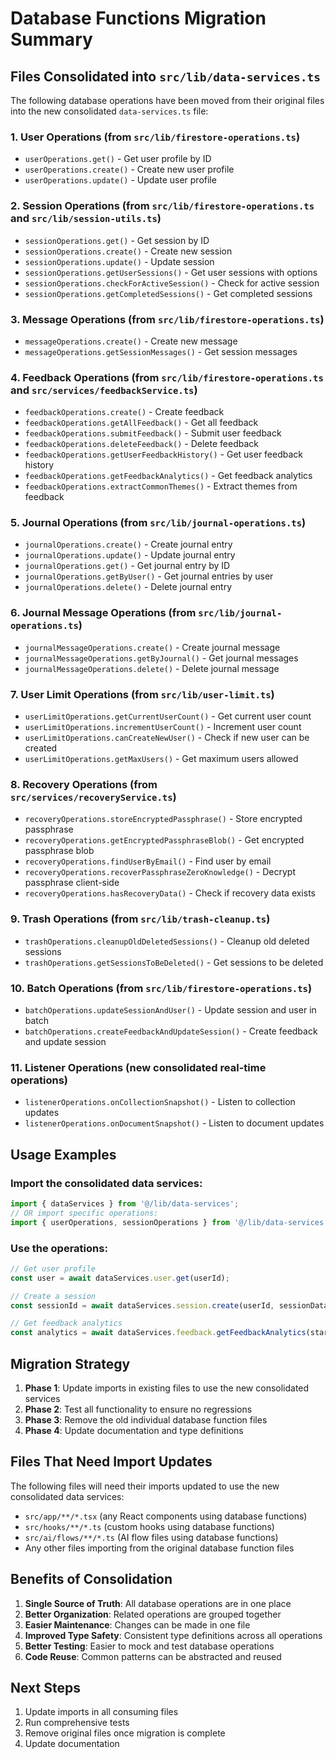 # Database Functions Migration Summary

## Files Consolidated into `src/lib/data-services.ts`

The following database operations have been moved from their original files into the new consolidated `data-services.ts` file:

### 1. User Operations (from `src/lib/firestore-operations.ts`)
- `userOperations.get()` - Get user profile by ID
- `userOperations.create()` - Create new user profile
- `userOperations.update()` - Update user profile

### 2. Session Operations (from `src/lib/firestore-operations.ts` and `src/lib/session-utils.ts`)
- `sessionOperations.get()` - Get session by ID
- `sessionOperations.create()` - Create new session
- `sessionOperations.update()` - Update session
- `sessionOperations.getUserSessions()` - Get user sessions with options
- `sessionOperations.checkForActiveSession()` - Check for active session
- `sessionOperations.getCompletedSessions()` - Get completed sessions

### 3. Message Operations (from `src/lib/firestore-operations.ts`)
- `messageOperations.create()` - Create new message
- `messageOperations.getSessionMessages()` - Get session messages

### 4. Feedback Operations (from `src/lib/firestore-operations.ts` and `src/services/feedbackService.ts`)
- `feedbackOperations.create()` - Create feedback
- `feedbackOperations.getAllFeedback()` - Get all feedback
- `feedbackOperations.submitFeedback()` - Submit user feedback
- `feedbackOperations.deleteFeedback()` - Delete feedback
- `feedbackOperations.getUserFeedbackHistory()` - Get user feedback history
- `feedbackOperations.getFeedbackAnalytics()` - Get feedback analytics
- `feedbackOperations.extractCommonThemes()` - Extract themes from feedback

### 5. Journal Operations (from `src/lib/journal-operations.ts`)
- `journalOperations.create()` - Create journal entry
- `journalOperations.update()` - Update journal entry
- `journalOperations.get()` - Get journal entry by ID
- `journalOperations.getByUser()` - Get journal entries by user
- `journalOperations.delete()` - Delete journal entry

### 6. Journal Message Operations (from `src/lib/journal-operations.ts`)
- `journalMessageOperations.create()` - Create journal message
- `journalMessageOperations.getByJournal()` - Get journal messages
- `journalMessageOperations.delete()` - Delete journal message

### 7. User Limit Operations (from `src/lib/user-limit.ts`)
- `userLimitOperations.getCurrentUserCount()` - Get current user count
- `userLimitOperations.incrementUserCount()` - Increment user count
- `userLimitOperations.canCreateNewUser()` - Check if new user can be created
- `userLimitOperations.getMaxUsers()` - Get maximum users allowed

### 8. Recovery Operations (from `src/services/recoveryService.ts`)
- `recoveryOperations.storeEncryptedPassphrase()` - Store encrypted passphrase
- `recoveryOperations.getEncryptedPassphraseBlob()` - Get encrypted passphrase blob
- `recoveryOperations.findUserByEmail()` - Find user by email
- `recoveryOperations.recoverPassphraseZeroKnowledge()` - Decrypt passphrase client-side
- `recoveryOperations.hasRecoveryData()` - Check if recovery data exists

### 9. Trash Operations (from `src/lib/trash-cleanup.ts`)
- `trashOperations.cleanupOldDeletedSessions()` - Cleanup old deleted sessions
- `trashOperations.getSessionsToBeDeleted()` - Get sessions to be deleted

### 10. Batch Operations (from `src/lib/firestore-operations.ts`)
- `batchOperations.updateSessionAndUser()` - Update session and user in batch
- `batchOperations.createFeedbackAndUpdateSession()` - Create feedback and update session

### 11. Listener Operations (new consolidated real-time operations)
- `listenerOperations.onCollectionSnapshot()` - Listen to collection updates
- `listenerOperations.onDocumentSnapshot()` - Listen to document updates

## Usage Examples

### Import the consolidated data services:
```typescript
import { dataServices } from '@/lib/data-services';
// OR import specific operations:
import { userOperations, sessionOperations } from '@/lib/data-services';
```

### Use the operations:
```typescript
// Get user profile
const user = await dataServices.user.get(userId);

// Create a session
const sessionId = await dataServices.session.create(userId, sessionData);

// Get feedback analytics
const analytics = await dataServices.feedback.getFeedbackAnalytics(startDate, endDate);
```

## Migration Strategy

1. **Phase 1**: Update imports in existing files to use the new consolidated services
2. **Phase 2**: Test all functionality to ensure no regressions
3. **Phase 3**: Remove the old individual database function files
4. **Phase 4**: Update documentation and type definitions

## Files That Need Import Updates

The following files will need their imports updated to use the new consolidated data services:

- `src/app/**/*.tsx` (any React components using database functions)
- `src/hooks/**/*.ts` (custom hooks using database functions)
- `src/ai/flows/**/*.ts` (AI flow files using database functions)
- Any other files importing from the original database function files

## Benefits of Consolidation

1. **Single Source of Truth**: All database operations are in one place
2. **Better Organization**: Related operations are grouped together
3. **Easier Maintenance**: Changes can be made in one file
4. **Improved Type Safety**: Consistent type definitions across all operations
5. **Better Testing**: Easier to mock and test database operations
6. **Code Reuse**: Common patterns can be abstracted and reused

## Next Steps

1. Update imports in all consuming files
2. Run comprehensive tests
3. Remove original files once migration is complete
4. Update documentation

